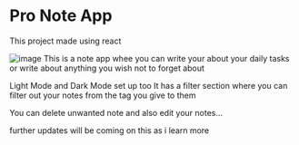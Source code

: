 # Pro Note App

This project made using react

![image](https://user-images.githubusercontent.com/106981694/175804512-ceaa6118-0216-4951-8574-21f8599d4a4b.png)
This is a note app whee you can write your about your daily tasks or write about anything you wish not to forget about


Light Mode and Dark Mode set up too
It has a filter section where you can filter out your notes from the tag you give to them

You can delete unwanted note and also edit your notes...

further updates will be coming on this as i learn more
